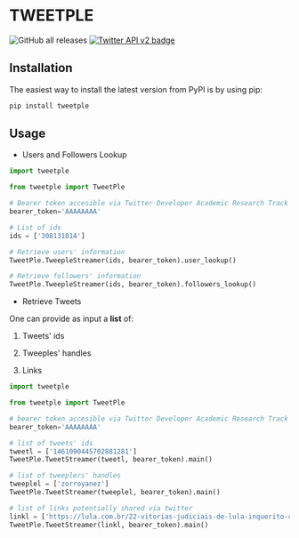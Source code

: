 # TWEETPLE
![GitHub all releases](https://img.shields.io/github/downloads/dapivei/tweetple/total?color=84A3BC&logo=Github)
[![Twitter API v2 badge](https://img.shields.io/endpoint?url=https%3A%2F%2Ftwbadges.glitch.me%2Fbadges%2Fv2)](https://developer.twitter.com/en/docs/twitter-api/early-access)
## Installation

The easiest way to install the latest version from PyPI is by using pip:
```python
pip install tweetple
```

## Usage

+ Users and Followers Lookup

```python
import tweetple

from tweetple import TweetPle

# Bearer token accesible via Twitter Developer Academic Research Track
bearer_token='AAAAAAAA'

# List of ids
ids = ['308131814']

# Retrieve users' information
TweetPle.TweepleStreamer(ids, bearer_token).user_lookup()

# Retrieve followers' information
TweetPle.TweepleStreamer(ids, bearer_token).followers_lookup()

```

+ Retrieve Tweets

One can provide as input a **list** of:

1. Tweets' ids

2. Tweeples' handles

3. Links

```python
import tweetple

from tweetple import TweetPle

# bearer token accesible via Twitter Developer Academic Research Track
bearer_token='AAAAAAAA'

# list of tweets' ids
tweetl = ['1461090445702881281']
TweetPle.TweetStreamer(tweetl, bearer_token).main()

# list of tweeplers' handles
tweeplel = ['zorroyanez']
TweetPle.TweetStreamer(tweeplel, bearer_token).main()

# list of links potentially shared via twitter
linkl = ['https://lula.com.br/22-vitorias-judiciais-de-lula-inquerito-contra-filhos-e-encerrado-por-falta-de-provas/']
TweetPle.TweetStreamer(linkl, bearer_token).main()

```
